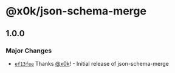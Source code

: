 # @x0k/json-schema-merge

## 1.0.0

### Major Changes

- [`ef13fee`](https://github.com/x0k/json-schema-merge/commit/ef13fee04730c43ad74db77a24a00691f53adb2e) Thanks [@x0k](https://github.com/x0k)! - Initial release of json-schema-merge
